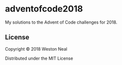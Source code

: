 # adventofcode2018

My solutions to the Advent of Code challenges for 2018.


## License

Copyright © 2018 Weston Neal

Distributed under the MIT License
